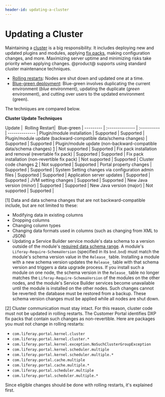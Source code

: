 ```yaml
---
header-id: updating-a-cluster
---
```


# Updating a Cluster

Maintaining a
[cluster](/docs/7-1/deploy/-/knowledge_base/d/liferay-clustering)
is a big responsibility. It includes deploying new and updated plugins and
modules, applying
[fix packs](/docs/7-1/deploy/-/knowledge_base/d/maintaining-liferay), 
making configuration changes, and more. Maximizing server uptime and minimizing
risks take priority when applying changes. @product@ supports using standard
cluster maintenance techniques. 

-   [Rolling restarts](/docs/7-1/deploy/-/knowledge_base/d/using-rolling-restarts): 
    Nodes are shut down and updated one at a time. 
-   [Blue-green deployment](/docs/7-1/deploy/-/knowledge_base/d/other-cluster-update-techniques):
    Blue-green involves duplicating the current environment (*blue*
    environment), updating the duplicate (*green* environment), and cutting over
    users to the updated environment (green). 

The techniques are compared below. 

**Cluster Update Techniques**

Update |  &nbsp;Rolling Restart|  &nbsp;Blue-green |
	--------- | :-------------- | :---------- | -------------- |
Plugin/module installation | Supported | Supported | 
Plugin/module update (backward-compatible data/schema changes) | Supported | Supported | 
Plugin/module update (non-backward-compatible data/schema changes) [1](#one) | Not supported | Supported | 
Fix pack installation and removal (revertable fix pack) | Supported | Supported | 
Fix pack installation (non-revertible fix pack) | Not supported | Supported | 
Cluster code changes [2](#two) | Not supported | Supported | 
Portal property changes | Supported | Supported | 
System Setting changes via configuration admin files | Supported | Supported | 
Application server updates | Supported | Supported | 
JVM setting changes | Supported | Supported | 
New Java version (minor) | Supported | Supported | 
New Java version (major) | Not supported | Supported | 

[<a name="one">1</a>] Data and data schema changes that are not 
backward-compatible include, but are not limited to these:

-   Modifying data in existing columns
-   Dropping columns
-   Changing column types
-   Changing data formats used in columns (such as changing from XML to JSON)
-   Updating a Service Builder service module's data schema to a version 
    outside of the module's
    [required data schema range](/docs/7-1/tutorials/-/knowledge_base/t/creating-an-upgrade-process-for-your-app#specifying-the-schema-version). 
    A module's `Liferay-Require-SchemaVersion` (specified in its `bnd.bnd`) must
    match the module's schema version value in the `Release_` table. Installing
    a module with a new schema version updates the `Release_` table with
    that schema version and triggers a data upgrade process. If you install such
    a module on one node, the schema version in the `Release_` table no longer
    matches the `Liferay-Require-SchemaVersion` of the modules on the other
    nodes, and the module's Service Builder services become unavailable until
    the module is installed on the other nodes. Such changes cannot be reverted:
    the database must be restored from a backup. These schema version changes
    must be applied while all nodes are shut down. 

[<a name="two">2</a>] Cluster communication must stay intact. For this reason, cluster code must not
be updated in rolling restarts. The Customer Portal identifies DXP fix packs
that contain such changes as non-revertible. Here are packages you must not
change in rolling restarts:
    
- `com.liferay.portal.kernel.cluster`
- `com.liferay.portal.kernel.cluster.*`
- `com.liferay.portal.kernel.exception.NoSuchClusterGroupException`
- `com.liferay.portal.kernel.scheduler.multiple`
- `com.liferay.portal.kernel.scheduler.multiple.*`
- `com.liferay.portal.cache.multiple`
- `com.liferay.portal.cache.multiple.*`
- `com.liferay.portal.scheduler.multiple`
- `com.liferay.portal.scheduler.multiple.*`
    
Since eligible changes should be done with rolling restarts, it's explained
first. 
